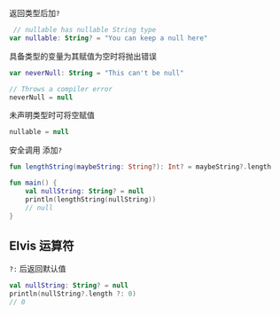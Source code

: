 返回类型后加`?`


```kotlin
 // nullable has nullable String type
var nullable: String? = "You can keep a null here"
```

具备类型的变量为其赋值为空时将抛出错误

```kotlin
var neverNull: String = "This can't be null"

// Throws a compiler error
neverNull = null
```

未声明类型时可将空赋值

```kotlin
nullable = null
```

安全调用
添加`?`

```kotlin
fun lengthString(maybeString: String?): Int? = maybeString?.length

fun main() { 
    val nullString: String? = null
    println(lengthString(nullString))
    // null
}
```

## Elvis 运算符
`?:` 后返回默认值

```kotlin
val nullString: String? = null  
println(nullString?.length ?: 0)
// 0
```
